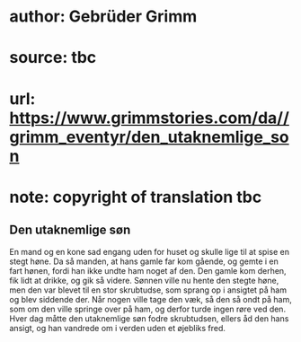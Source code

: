 # author: Gebrüder Grimm
# source: tbc
# url: https://www.grimmstories.com/da//grimm_eventyr/den_utaknemlige_son
# note: copyright of translation tbc

## Den utaknemlige søn 

En mand og en kone sad engang uden for huset og skulle lige til at spise
en stegt høne. Da så manden, at hans gamle far kom gående, og gemte i en
fart hønen, fordi han ikke undte ham noget af den. Den gamle kom derhen,
fik lidt at drikke, og gik så videre. Sønnen ville nu hente den stegte
høne, men den var blevet til en stor skrubtudse, som sprang op i
ansigtet på ham og blev siddende der. Når nogen ville tage den væk, så
den så ondt på ham, som om den ville springe over på ham, og derfor
turde ingen røre ved den. Hver dag måtte den utaknemlige søn fodre
skrubtudsen, ellers åd den hans ansigt, og han vandrede om i verden uden
et øjebliks fred.
